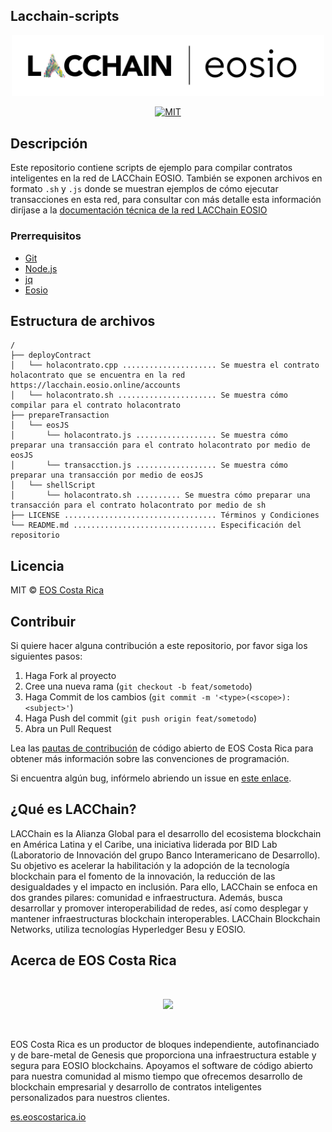 ## Lacchain-scripts

<p align="center">
	<a href="https://eosio.lacchain.net">
		<img src="./lacchain-eosio-logo.png" width="500">
	</a>
</p>

<p align="center">
	<a href="#">
		<img src="https://img.shields.io/dub/l/vibe-d.svg" alt="MIT">
	</a>
</p>

## Descripción

Este repositorio contiene scripts de ejemplo para compilar contratos inteligentes en la red de LACChain EOSIO. También se exponen archivos en formato `.sh` y `.js` donde se muestran ejemplos de cómo ejecutar transacciones en esta red, para consultar con más detalle esta información diríjase a la [documentación técnica de la red LACChain EOSIO](https://eosio.lacchain.net/docs/guias/transacciones)

### Prerrequisitos

- [Git](https://git-scm.com/)
- [Node.js](https://nodejs.org/en/)
- [jq](https://www.howtoinstall.me/ubuntu/18-04/jq/)
- [Eosio](https://developers.eos.io/welcome/latest/getting-started-guide/local-development-environment/index)


## Estructura de archivos

```text title="./lacchain-eosio-scripts"
/
├── deployContract
│   └── holacontrato.cpp ..................... Se muestra el contrato holacontrato que se encuentra en la red https://lacchain.eosio.online/accounts
│   └── holacontrato.sh ...................... Se muestra cómo compilar para el contrato holacontrato
├── prepareTransaction
│   └── eosJS
│       └── holacontrato.js .................. Se muestra cómo preparar una transacción para el contrato holacontrato por medio de eosJS
│       └── transacction.js .................. Se muestra cómo preparar una transacción por medio de eosJS
│	└── shellScript
│		└── holacontrato.sh .......... Se muestra cómo preparar una transacción para el contrato holacontrato por medio de sh
├── LICENSE .................................. Términos y Condiciones
└── README.md ................................ Especificación del repositorio
```

## Licencia

MIT © [EOS Costa Rica](https://eoscostarica.io/)

## Contribuir

Si quiere hacer alguna contribución a este repositorio, por favor siga los siguientes pasos:

1. Haga Fork al proyecto
2. Cree una nueva rama (`git checkout -b feat/sometodo`)
3. Haga Commit de los cambios (`git commit -m '<type>(<scope>): <subject>'`)
4. Haga Push del commit (`git push origin feat/sometodo`)
5. Abra un Pull Request

Lea las [pautas de contribución](https://guide.eoscostarica.io/docs/open-source-guidelines/) de código abierto de EOS Costa Rica para obtener más información sobre las convenciones de programación.

Si encuentra algún bug, infórmelo abriendo un issue en [este enlace](https://github.com/lacchain/lacchain-eosio-local/issues).


## ¿Qué es LACChain?

LACChain es la Alianza Global para el desarrollo del ecosistema blockchain en América Latina y el Caribe, una iniciativa liderada por BID Lab (Laboratorio de Innovación del grupo Banco Interamericano de Desarrollo). Su objetivo es acelerar la habilitación y la adopción de la tecnología blockchain para el fomento de la innovación, la reducción de las desigualdades y el impacto en inclusión. Para ello, LACChain se enfoca en dos grandes pilares: comunidad e infraestructura. Además, busca desarrollar y promover interoperabilidad de redes, así como desplegar y mantener infraestructuras blockchain interoperables. LACChain Blockchain Networks, utiliza tecnologías Hyperledger Besu y EOSIO.

## Acerca de EOS Costa Rica

<br>
<p align="center">
	<a href="https://eosio.lacchain.net">
		<img src="https://raw.githubusercontent.com/eoscostarica/design-assets/master/logos/eosCR/fullColor-horizontal-transparent-white.png" width="400">
	</a>
</p>
<br>

EOS Costa Rica es un productor de bloques independiente, autofinanciado y de bare-metal de Genesis que proporciona una infraestructura estable y segura para EOSIO blockchains. Apoyamos el software de código abierto para nuestra comunidad al mismo tiempo que ofrecemos desarrollo de blockchain empresarial y desarrollo de contratos inteligentes personalizados para nuestros clientes.

[es.eoscostarica.io](https://es.eoscostarica.io/)